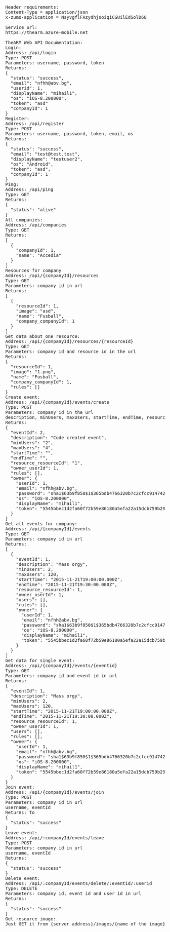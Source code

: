 <pre>

Header requirements:
Content-Type = application/json
x-zumo-application = NsyvgflFAzydhjsoiqiCGUilEdSolD68

Service url:
https://thearm.azure-mobile.net

TheARM Web API Documentation:
Login:
Address: /api/login
Type: POST
Parameters: username, password, token
Returns: 
{
  "status": "success",
  "email": "nfhh@abv.bg",
  "userid": 1,
  "displayName": "mihail1",
  "os": "iOS-8.200000",
  "token": "asd"
  "companyId": 1
}
Register:
Address: /api/register
Type: POST
Parameters: username, password, token, email, os
Returns: 
{
  "status": "success",
  "email": "test@test.test",
  "displayName": "testuser2",
  "os": "Android",
  "token": "asd",
  "companyId": 1
}
Ping:
Address: /api/ping
Type: GET
Returns:
{
  "status": "alive"
}
All companies:
Address: /api/companies
Type: GET
Returns:
[
  {
    "companyId": 1,
    "name": "Accedia"
  }
]
Resources for company
Address: /api/{companyId}/resources
Type: GET
Parameters: company id in url
Returns:
[
  {
    "resourceId": 1,
    "image": "asd",
    "name": "Fusball",
    "company_companyId": 1
  }
]
Get data about one resource:
Address: /api/{companyId}/resources/{resourceId}
Type: GET
Parameters: company id and resource id in the url
Returns: 
{
  "resourceId": 1,
  "image": "1.png",
  "name": "Fusball",
  "company_companyId": 1,
  "rules": []
}
Create event:
Address: /api/{companyId}/events/create
Type: POST
Parameters: company id in the url
description, minUsers, maxUsers, startTime, endTime, resourceId, ownerId
Returns:
{
  "eventId": 2,
  "description": "Code created event",
  "minUsers": "2",
  "maxUsers": "4",
  "startTime": "",
  "endTime": "",
  "resource_resourceId": "1",
  "owner_userId": 1,
  "rules": [],
  "owner": {
    "userId": 1,
    "email": "nfhh@abv.bg",
    "password": "sha1$63b9f850$1$365bdb4766320b7c2cfcc9147424f2d0ccd0c01e",
    "os": "iOS-8.200000",
    "displayName": "mihail1",
    "token": "5545bbec1d2fa60f72b59e86180a5efa22a15dcb759b296ef38f1c4edb97c206"
  }
}
Get all events for company:
Address: /api/{companyId}/events
Type: GET
Parameters: company id in url
Returns:
[
  {
    "eventId": 1,
    "description": "Mass orgy",
    "minUsers": 2,
    "maxUsers": 120,
    "startTime": "2015-11-21T19:00:00.000Z",
    "endTime": "2015-11-21T19:30:00.000Z",
    "resource_resourceId": 1,
    "owner_userId": 1,
    "users": [],
    "rules": [],
    "owner": {
      "userId": 1,
      "email": "nfhh@abv.bg",
      "password": "sha1$63b9f850$1$365bdb4766320b7c2cfcc9147424f2d0ccd0c01e",
      "os": "iOS-8.200000",
      "displayName": "mihail1",
      "token": "5545bbec1d2fa60f72b59e86180a5efa22a15dcb759b296ef38f1c4edb97c206"
    }
  }
]
Get data for single event:
Address: /api/{companyId}/events/{eventid}
Type: GET
Parameters: company id and event id in url
Returns:
{
  "eventId": 1,
  "description": "Mass orgy",
  "minUsers": 2,
  "maxUsers": 120,
  "startTime": "2015-11-21T19:00:00.000Z",
  "endTime": "2015-11-21T19:30:00.000Z",
  "resource_resourceId": 1,
  "owner_userId": 1,
  "users": [],
  "rules": [],
  "owner": {
    "userId": 1,
    "email": "nfhh@abv.bg",
    "password": "sha1$63b9f850$1$365bdb4766320b7c2cfcc9147424f2d0ccd0c01e",
    "os": "iOS-8.200000",
    "displayName": "mihail1",
    "token": "5545bbec1d2fa60f72b59e86180a5efa22a15dcb759b296ef38f1c4edb97c206"
  }
}
Join event:
Address: /api/{companyId}/events/join
Type: POST
Parameters: company id in url
username, eventId
Returns: To 
{
  "status": "success"
}
Leave event:
Address: /api/:companyId/events/leave
Type: POST
Parameters: company id in url
username, eventId
Returns: 
{
  "status": "success"
}
Delete event:
Address: /api/:companyId/events/delete/:eventid/:userid
Type: DELETE
Parameters: company id, event id and user id in url
Returns:
{
  "status": "success"
}
Get resource image:
Just GET it from {server address}/images/{name of the image} 
</pre>

